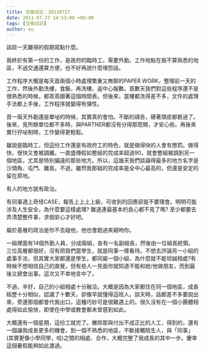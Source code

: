 ```yaml
---
title: 交換日記：20110727
date: 2011-07-27 14:53:00 +08:00
tags: [交換日記]
author: eu
---
```


 該趁一天難得的假期寫點什麼。  
  
 我終於有第一份的工作，是政府的臨時工，需要外勤。工作地點在我不算熟悉的地區，不過交通還算方便，也不好再說什麼埋怨話。  
  
 工作程序大概是每天首兩個小時處理繁重又無聊的PAPER WORK，整理前一天的工作，然後外勤洗樓，食飯，再洗樓，返中心報數。首數天我們對這些程序還不是很熟悉的時候，都乖乖跟著這個時間表。但後來，當樓都洗得差不多，文件的處理手法都上手後，工作程序就變得有彈性。  
  
 首一兩天外勤還是單咇的時候，其實真的會怕。不斷的禱告，硬著頭皮都捱過了。後來，見所餘單位都不多時，與PARTNER都沒有分得那麼開，才安心些。再後來實行孖咇制時，工作變得更輕鬆。  
  
 雖說是臨時工，但這份工作還是有政府工的特色，就是做得快的人會有懲罰。做得快，很快又會被調離。一直盛傳假如整組的完成率超過90，就會整組被調到另一個地區，尤其是特別偏遠的那些地方。所以，這幾天我們談論得最多的地方名字是沙頭角、屯門、離島。不過，雖然我那組的完成率是全中心最高的，但還是安定的留在原地。  
  
 有人的地方就有政治。  
  
 有同事遇上奇怪CASE，報告上上上上級，可收到的回應卻是不要理會。明明可能涉及人生安全，為什麼要這樣處理? 難道連最基本的良心都不見了嗎? 至少都要去弄清楚整件事，求個安心才好吧。  
  
 屬於基層的政治是你不去碰他，他也會跑過來親吻你。  
  
 一組裡面有14個外勤人員，分成兩組，各有一名副組長，然後由一位組長統領。三位高層都很好，沒有把我們當學生，就是同事一樣看待。不想去評論另一小組的處事手法，但其實大家都還是學生，都同屬一個小組，為什麼就不能坦誠相處?有時候不想相信自己的直覺，但有些人一見面你就知道不能和她/他做朋友，而到最後又總會出事。這次又不幸地言中了。  
  
 不過，辛好，自己的小組相處十分融洽。大概是因為大家都住在同一個地區，成長經歷十分相似，認識了十數天，卻像早就懂得這班人。談天時，話都差不多要說出來，旁邊那個都會代我出口，這種巧妙可是很難遇上的。很久沒有在一個小團體相處得如此愉快，即使在中學或教會都未曾感到如此。  
  
 大概還有一個星期，這份工就完了。撇除那與付出不成正比的人工，得到的，還有一個讓我成長更多的機會。到一個不熟悉的地區，不斷接觸陌生人，與「同事」(其實更像小學同學，哈)之間的相處、合作，大概完整了我成長的其中一步。慶幸這個暑假能夠如此渡過。
